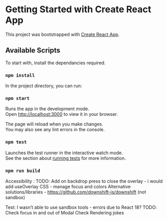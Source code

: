 # Getting Started with Create React App

This project was bootstrapped with [Create React App](https://github.com/facebook/create-react-app).

## Available Scripts

To start with, install the dependancies required.

### `npm install`

In the project directory, you can run:

### `npm start`

Runs the app in the development mode.\
Open [http://localhost:3000](http://localhost:3000) to view it in your browser.

The page will reload when you make changes.\
You may also see any lint errors in the console.

### `npm test`

Launches the test runner in the interactive watch mode.\
See the section about [running tests](https://facebook.github.io/create-react-app/docs/running-tests) for more information.

### `npm run build`


Accessibility :
TODO:
Add on backdrop press to close the overlay - i would add useOverlay 
CSS - manage focus and colors 
Alternative solutions/libraries - https://github.com/downshift-js/downshift (not sandbox)

Test:
I wasn’t able to use sandbox tools - errors due to React 18? 
TODO:
Check focus in and out of Modal 
Check Rendering jokes 
